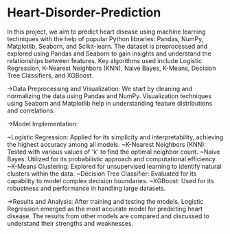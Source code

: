 # Heart-Disorder-Prediction

In this project, we aim to predict heart disease using machine learning techniques with the help of popular Python libraries: Pandas, NumPy, Matplotlib, Seaborn, and Scikit-learn. The dataset is preprocessed and explored using Pandas and Seaborn to gain insights and understand the relationships between features. Key algorithms used include Logistic Regression, K-Nearest Neighbors (KNN), Naive Bayes, K-Means, Decision Tree Classifiers, and XGBoost.

->Data Preprocessing and Visualization: We start by cleaning and normalizing the data using Pandas and NumPy. Visualization techniques using Seaborn and Matplotlib help in understanding feature distributions and correlations.

->Model Implementation:

~Logistic Regression: Applied for its simplicity and interpretability, achieving the highest accuracy among all models.
~K-Nearest Neighbors (KNN): Tested with various values of 'k' to find the optimal neighbor count.
~Naive Bayes: Utilized for its probabilistic approach and computational efficiency.
~K-Means Clustering: Explored for unsupervised learning to identify natural clusters within the data.
~Decision Tree Classifier: Evaluated for its capability to model complex decision boundaries.
~XGBoost: Used for its robustness and performance in handling large datasets.

->Results and Analysis: After training and testing the models, Logistic Regression emerged as the most accurate model for predicting heart disease. The results from other models are compared and discussed to understand their strengths and weaknesses.
